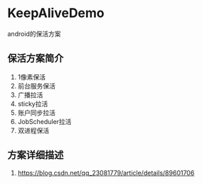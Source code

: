 # KeepAliveDemo
android的保活方案

## 保活方案简介
1. 1像素保活
2. 前台服务保活
3. 广播拉活
4. sticky拉活
5. 账户同步拉活
6. JobScheduler拉活
7. 双进程保活

## 方案详细描述
1. https://blog.csdn.net/qq_23081779/article/details/89601706